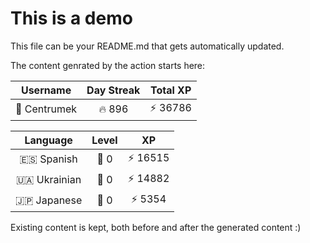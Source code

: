 # This is a demo

This file can be your README.md that gets automatically updated.

The content genrated by the action starts here:

<!--START_SECTION:duolingoStats-->
<!-- Automatically generated with https://github.com/centrumek/duolingo-readme-stats-->

| Username | Day Streak | Total XP |
|:---:|:---:|:---:|
| 👤 Centrumek | 🔥 896 | ⚡ 36786 |

| Language | Level | XP |
|:---:|:---:|:---:|
| 🇪🇸 Spanish | 👑 0 | ⚡ 16515 |
| 🇺🇦 Ukrainian | 👑 0 | ⚡ 14882 |
| 🇯🇵 Japanese | 👑 0 | ⚡ 5354 |

<!--END_SECTION:duolingoStats-->

Existing content is kept, both before and after the generated content :)